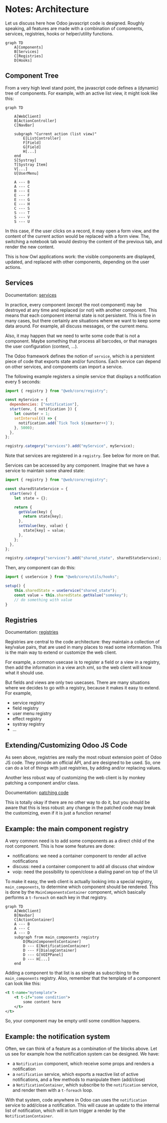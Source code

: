 # Notes: Architecture

Let us discuss here how Odoo javascript code is designed. Roughly speaking,
all features are made with a combination of components, services, registries,
hooks or helper/utility functions.

```mermaid
graph TD
    A[Components]
    B[Services]
    C[Registries]
    D[Hooks]
```

## Component Tree

From a very high level stand point, the javascript code defines a (dynamic) tree
of components. For example, with an active list view, it might look like this:

```mermaid
graph TD

    A[WebClient]
    B[ActionController]
    C[NavBar]

    subgraph "Current action (list view)"
        E[ListController]
        F[Field]
        G[Field]
        H[...]
    end
    S[Systray]
    T[Systray Item]
    V[...]
    U[UserMenu]

    A --- B
    A --- C
    B --- E
    E --- F
    E --- G
    E --- H
    C --- S
    S --- T
    S --- V
    S --- U
```

In this case, if the user clicks on a record, it may open a form view, and the
content of the current action would be replaced with a form view. The, switching
a notebook tab would destroy the content of the previous tab, and render the
new content.

This is how Owl applications work: the visible components are displayed, updated,
and replaced with other components, depending on the user actions.

## Services

Documentation: [services](https://www.odoo.com/documentation/master/developer/reference/frontend/services.html)

In practice, every component (except the root component) may be destroyed at
any time and replaced (or not) with another component. This means that each
component internal state is not persistent. This is fine in many cases, but there
certainly are situations where we want to keep some data around. For example,
all discuss messages, or the current menu.

Also, it may happen that we need to write some code that is not a component.
Maybe something that process all barcodes, or that manages the user configuration
(context, ...).

The Odoo framework defines the notion of `service`, which is a persistent piece
of code that exports state and/or functions. Each service can depend on other
services, and components can import a service.

The following example registers a simple service that displays a notification every 5 seconds:

```js
import { registry } from "@web/core/registry";

const myService = {
  dependencies: ["notification"],
  start(env, { notification }) {
    let counter = 1;
    setInterval(() => {
      notification.add(`Tick Tock ${counter++}`);
    }, 5000);
  },
};

registry.category("services").add("myService", myService);
```

Note that services are registered in a `registry`. See below for more on that.

Services can be accessed by any component. Imagine that we have a service to
maintain some shared state:

```js
import { registry } from "@web/core/registry";

const sharedStateService = {
  start(env) {
    let state = {};

    return {
      getValue(key) {
        return state[key];
      },
      setValue(key, value) {
        state[key] = value;
      },
    };
  },
};

registry.category("services").add("shared_state", sharedStateService);
```

Then, any component can do this:

```js
import { useService } from "@web/core/utils/hooks";

setup() {
    this.sharedState = useService("shared_state");
    const value = this.sharedState.getValue("somekey");
    // do something with value
}
```

## Registries

Documentation: [registries](https://www.odoo.com/documentation/master/developer/reference/frontend/registries.html)

Registries are central to the code architecture: they maintain a collection of
key/value pairs, that are used in many places to read some information. This is
the main way to extend or customize the web client.

For example, a common usecase is to register a field or a view in a registry,
then add the information in a view arch xml, so the web client will know what
it should use.

But fields and views are only two usecases. There are many situations where we
decides to go with a registry, because it makes it easy to extend. For example,

- service registry
- field registry
- user menu registry
- effect registry
- systray registry
- ...

## Extending/Customizing Odoo JS Code

As seen above, registries are really the most robust extension point of Odoo JS
code. They provide an official API, and are designed to be used. So, one can
do a lot of things with just registries, by adding and/or replacing values.

Another less robust way of customizing the web client is by monkey patching a
component and/or class.

Documentation: [patching code](https://www.odoo.com/documentation/master/developer/reference/frontend/patching_code.html)

This is totally okay if there are no other way to do it, but you should be aware
that this is less robust: any change in the patched code may break the customizing,
even if it is just a function rename!

## Example: the main component registry

A very common need is to add some components as a direct child of the root component.
This is how some features are done:

- notifications: we need a container component to render all active notifications
- discuss: need a container component to add all discuss chat window
- voip: need the possibility to open/close a dialing panel on top of the UI

To make it easy, the web client is actually looking into a special registry, `main_components`,
to determine which component should be rendered. This is done by the `MainComponentsContainer`
component, which basically performs a `t-foreach` on each key in that registry.

```mermaid
graph TD
    A[WebClient]
    B[Navbar]
    C[ActionContainer]
    A --- B
    A --- C
    A --- D
    subgraph from main_components registry
        D[MainComponentsContainer]
        D --- E[NotificationContainer]
        D --- F[DialogContainer]
        D --- G[VOIPPanel]
        D --- H[...]
    end
```

Adding a component to that list is as simple as subscribing to the `main_components`
registry. Also, remember that the template of a component can look like this:

```xml
<t t-name="mytemplate">
    <t t-if="some condition">
        some content here
    </t>
</t>
```

So, your component may be empty until some condition happens.

## Example: the notification system

Often, we can think of a feature as a combination of the blocks above. Let us
see for example how the notification system can be designed. We have:

- a `Notification` component, which receive some props and renders a notification
- a `notification` service, which exports a reactive list of active notifications, and
  a few methods to manipulate them (add/close)
- a `NotificationContainer`, which subscribe to the `notification` service, and
  render them with a `t-foreach` loop.

With that system, code anywhere in Odoo can uses the `notification` service to
add/close a notification. This will cause an update to the internal list of
notification, which will in turn trigger a render by the `NotificationContainer`.
